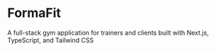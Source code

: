# FormaFit
A full-stack gym application for trainers and clients built with Next.js, TypeScript, and Tailwind CSS
